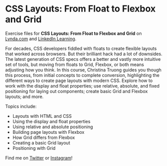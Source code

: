 # CSS Layouts: From Float to Flexbox and Grid

Exercise files for **CSS Layouts: From Float to Flexbox and Grid** on [Lynda.com](https://www.lynda.com/Christina-Truong/7842227-1.html) and [LinkedIn Learning](https://www.linkedin.com/learning/instructors/christina-truong?u=2125562).

For decades, CSS developers fiddled with floats to create flexible layouts that worked across browsers. But their brilliant hack had a lot of downsides. The latest generation of CSS specs offers a better and vastly more intuitive set of tools, but moving from floats to Grid, Flexbox, or both means adjusting how you think. In this course, Christina Truong guides you though this process, from initial concepts to complete conversion, highlighting the different ways to create page layouts with modern CSS. Explore how to work with the display and float properties; use relative, absolute, and fixed positioning for laying out components; create basic Grid and Flexbox layouts; and more. 

Topics include:
* Layouts with HTML and CSS
* Using the display and float properties
* Using relative and absolute positioning
* Building page layouts with Flexbox
* How Grid differs from Flexbox
* Creating a basic Grid layout
* Positioning with Grid

Find me on [Twitter](http://twitter.com/christinatruong) or [Instagram](http://instagram.com/christina.is.online)!
